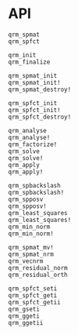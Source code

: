 # API

```@docs
qrm_spmat
qrm_spfct
```

```@docs
qrm_init
qrm_finalize
```

```@docs
qrm_spmat_init
qrm_spmat_init!
qrm_spmat_destroy!
```

```@docs
qrm_spfct_init
qrm_spfct_init!
qrm_spfct_destroy!
```

```@docs
qrm_analyse
qrm_analyse!
qrm_factorize!
qrm_solve
qrm_solve!
qrm_apply
qrm_apply!
```

```@docs
qrm_spbackslash
qrm_spbackslash!
qrm_spposv
qrm_spposv!
qrm_least_squares
qrm_least_squares!
qrm_min_norm
qrm_min_norm!
```

```@docs
qrm_spmat_mv!
qrm_spmat_nrm
qrm_vecnrm
qrm_residual_norm
qrm_residual_orth
```

```@docs
qrm_spfct_seti
qrm_spfct_geti
qrm_spfct_getii
qrm_gseti
qrm_ggeti
qrm_ggetii
```

